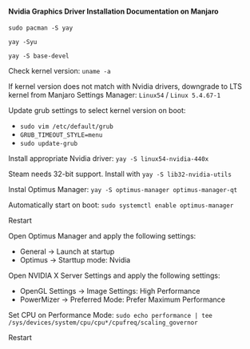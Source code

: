#### Nvidia Graphics Driver Installation Documentation on Manjaro

`sudo pacman -S yay`

`yay -Syu`

`yay -S base-devel`

Check kernel version: `uname -a`

If kernel version does not match with Nvidia drivers, downgrade to LTS kernel from Manjaro Settings Manager: `Linux54` / `Linux 5.4.67-1`

Update grub settings to select kernel version on boot:
   - `sudo vim /etc/default/grub`
   - `GRUB_TIMEOUT_STYLE=menu`
   - `sudo update-grub`

Install appropriate Nvidia driver: `yay -S linux54-nvidia-440x`

Steam needs 32-bit support. Install with `yay -S lib32-nvidia-utils`

Instal Optimus Manager: `yay -S optimus-manager optimus-manager-qt`

Automatically start on boot: `sudo systemctl enable optimus-manager`

Restart

Open Optimus Manager and apply the following settings:
- General -> Launch at startup
- Optimus -> Starttup mode: Nvidia

Open NVIDIA X Server Settings and apply the following settings:
- OpenGL Settings -> Image Settings: High Performance
- PowerMizer -> Preferred Mode: Prefer Maximum Performance

Set CPU on Performance Mode:  `sudo echo performance | tee /sys/devices/system/cpu/cpu*/cpufreq/scaling_governor`

Restart



